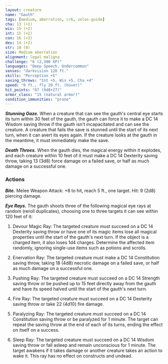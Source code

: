 ```yaml
---
layout: creature
name: "Gauth"
tags: [medium, aberration, cr6, volos-guide]
cha: 13 (+1)
wis: 15 (+2)
int: 15 (+2)
con: 16 (+3)
dex: 14 (+2)
str: 10 (0)
size: Medium aberration
alignment: legal maligna
challenge: "6 (2,300 XP)"
languages: "Deep Speech, Undercommon"
senses: "darkvision 120 ft."
skills: "Perception +5"
saving_throws: "Int +5, Wis +5, Cha +4"
speed: "0 ft., fly 20 ft. (hover)"
hit_points: "67 (9d8+27)"
armor_class: "15 (natural armor)"
condition_immunities: "prone"
---
```


***Stunning Gaze.*** When a creature that can see the gauth's central eye starts its turn within 30 feet of the gauth, the gauth can force it to make a DC 14 Wisdom saving throw if the gauth isn't incapacitated and can see the creature. A creature that fails the save is stunned until the start of its next turn, when it can avert its eyes again. If the creature looks at the gauth in the meantime, it must immediately make the save.

***Death Throes.*** When the gauth dies, the magical energy within it explodes, and each creature within 10 feet of it must make a DC 14 Dexterity saving throw, taking 13 (3d8) force damage on a failed save, or half as much damage on a successful one.

### Actions

***Bite.*** Melee Weapon Attack: +8 to hit, reach 5 ft., one target. Hit: 9 (2d8) piercing damage.

***Eye Rays.*** The gauth shoots three of the following magical eye rays at random (reroll duplicates), choosing one to three targets it can see within 120 feet of it:

1. Devour Magic Ray: The targeted creature must succeed on a DC 14 Dexterity saving throw or have one of its magic items lose all magical properties until the start of the gauth's next turn. If the object is a charged item, it also loses 1d4 charges. Determine the affected item randomly, ignoring single-use items such as potions and scrolls.

2. Enervation Ray: The targeted creature must make a DC 14 Constitution saving throw, taking 18 (4d8) necrotic damage on a failed save, or half as much damage on a successful one.

3. Pushing Ray: The targeted creature must succeed on a DC 14 Strength saving throw or be pushed up to 15 feet directly away from the gauth and have its speed halved until the start of the gauth's next turn.

4. Fire Ray: The targeted creature must succeed on a DC 14 Dexterity saving throw or take 22 (4d10) fire damage.

5. Paralyzing Ray: The targeted creature must succeed on a DC 14 Constitution saving throw or be paralyzed for 1 minute. The target can repeat the saving throw at the end of each of its turns, ending the effect on itself on a success.

6. Sleep Ray: The targeted creature must succeed on a DC 14 Wisdom saving throw or fall asleep and remain unconscious for 1 minute. The target awakens if it takes damage or another creature takes an action to wake it. This ray has no effect on constructs and undead.